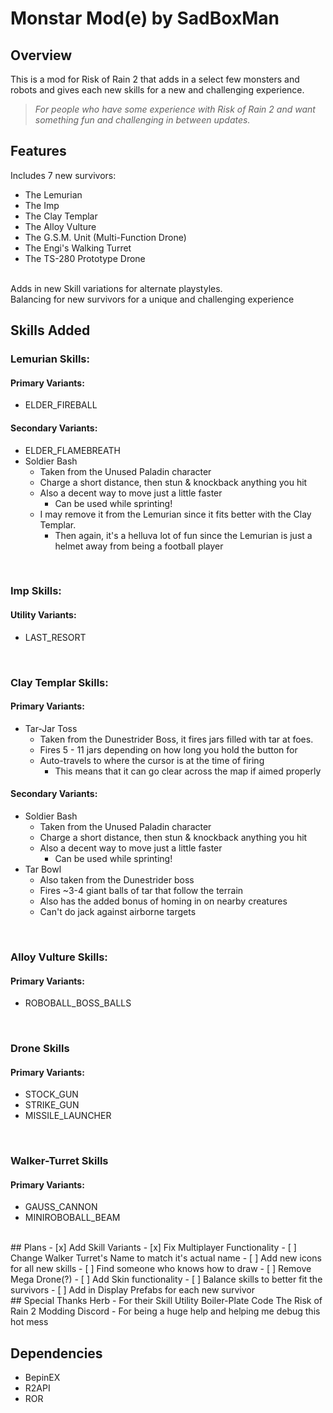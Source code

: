 # Monstar Mod(e) by SadBoxMan

## Overview
This is a mod for Risk of Rain 2 that adds in a select few monsters and robots and gives each new skills for a new and challenging experience.

> *For people who have some experience with Risk of Rain 2 and want something fun and challenging in between updates.*

## Features
Includes 7 new survivors:
  - The Lemurian
  - The Imp
  - The Clay Templar
  - The Alloy Vulture
  - The G.S.M. Unit (Multi-Function Drone)
  - The Engi's Walking Turret
  - The TS-280 Prototype Drone
<br>
Adds in new Skill variations for alternate playstyles.
<br>Balancing for new survivors for a unique and challenging experience


## Skills Added
### Lemurian Skills:
#### Primary Variants:
- ELDER_FIREBALL
#### Secondary Variants:
- ELDER_FLAMEBREATH
- Soldier Bash
  - Taken from the Unused Paladin character
  - Charge a short distance, then stun & knockback anything you hit
  - Also a decent way to move just a little faster
    - Can be used while sprinting!
  - I may remove it from the Lemurian since it fits better with the Clay Templar.
    - Then again, it's a helluva lot of fun since the Lemurian is just a helmet away from being a football player
    
<br>
 
### Imp Skills:
#### Utility Variants:
- LAST_RESORT

<br>

### Clay Templar Skills:
#### Primary Variants:
- Tar-Jar Toss
  - Taken from the Dunestrider Boss, it fires jars filled with tar at foes.
  - Fires 5 - 11 jars depending on how long you hold the button for
  - Auto-travels to where the cursor is at the time of firing
    - This means that it can go clear across the map if aimed properly
#### Secondary Variants:
- Soldier Bash
  - Taken from the Unused Paladin character
  - Charge a short distance, then stun & knockback anything you hit
  - Also a decent way to move just a little faster
    - Can be used while sprinting!
- Tar Bowl
  - Also taken from the Dunestrider boss
  - Fires ~3-4 giant balls of tar that follow the terrain
  - Also has the added bonus of homing in on nearby creatures
  - Can't do jack against airborne targets

<br>

### Alloy Vulture Skills:
#### Primary Variants:
- ROBOBALL_BOSS_BALLS

<br>

### Drone Skills
#### Primary Variants:
- STOCK_GUN
- STRIKE_GUN
- MISSILE_LAUNCHER

<br>

### Walker-Turret Skills
#### Primary Variants:
- GAUSS_CANNON
- MINIROBOBALL_BEAM
 
<br>
## Plans
- [x] Add Skill Variants
- [x] Fix Multiplayer Functionality
- [ ] Change Walker Turret's Name to match it's actual name
- [ ] Add new icons for all new skills
- [ ] Find someone who knows how to draw
- [ ] Remove Mega Drone(?)
- [ ] Add Skin functionality
- [ ] Balance skills to better fit the survivors
- [ ] Add in Display Prefabs for each new survivor

<br>
## Special Thanks
Herb - For their Skill Utility Boiler-Plate Code
The Risk of Rain 2 Modding Discord - For being a huge help and helping me debug this hot mess
<br>
 
## Dependencies
- BepinEX
- R2API
- ROR 

